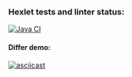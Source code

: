 ### Hexlet tests and linter status:
[![Java CI](https://github.com/Ovsenka/java-project-71/actions/workflows/gradle.yml/badge.svg?branch=main)](https://github.com/Ovsenka/java-project-71/actions/workflows/gradle.yml)


#### Differ demo:
[![asciicast](https://asciinema.org/a/668134.svg)](https://asciinema.org/a/668134)
